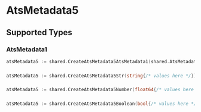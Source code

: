 # AtsMetadata5


## Supported Types

### AtsMetadata1

```go
atsMetadata5 := shared.CreateAtsMetadata5AtsMetadata1(shared.AtsMetadata1{/* values here */})
```

### 

```go
atsMetadata5 := shared.CreateAtsMetadata5Str(string{/* values here */})
```

### 

```go
atsMetadata5 := shared.CreateAtsMetadata5Number(float64{/* values here */})
```

### 

```go
atsMetadata5 := shared.CreateAtsMetadata5Boolean(bool{/* values here */})
```

